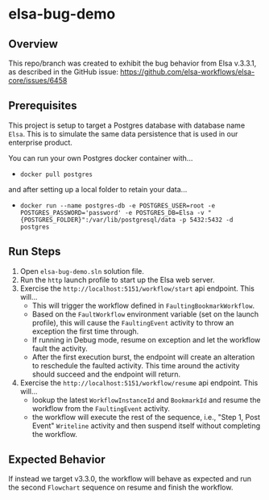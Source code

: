 # elsa-bug-demo
## Overview

This repo/branch was created to exhibit the bug behavior from Elsa v.3.3.1,
as described in the GitHub issue: https://github.com/elsa-workflows/elsa-core/issues/6458

## Prerequisites
This project is setup to target a Postgres database with database name `Elsa`. This is to simulate the same data persistence that is used in our enterprise product.

You can run your own Postgres docker container with...
   - `docker pull postgres` 

and after setting up a local folder to retain your data...
   - `docker run --name postgres-db -e POSTGRES_USER=root -e POSTGRES_PASSWORD='password' -e POSTGRES_DB=Elsa -v "{POSTGRES_FOLDER}":/var/lib/postgresql/data -p 5432:5432 -d postgres`

## Run Steps

1. Open `elsa-bug-demo.sln` solution file.
2. Run the `http` launch profile to start up the Elsa web server.
3. Exercise the `http://localhost:5151/workflow/start` api endpoint. This will...
    - This will trigger the workflow defined in `FaultingBookmarkWorkflow`.
    - Based on the `FaultWorkflow` environment variable (set on the launch profile), this will cause the `FaultingEvent` activity to throw an exception the first time through.
    - If running in Debug mode, resume on exception and let the workflow fault the activity.
    - After the first execution burst, the endpoint will create an alteration to reschedule the faulted activity. This time around the activity should succeed and the endpoint will return.
4. Exercise the `http://localhost:5151/workflow/resume` api endpoint. This will...
    - lookup the latest `WorkflowInstanceId` and `BookmarkId` and resume the workflow from the `FaultingEvent` activity.
    - the workflow will execute the rest of the sequence, i.e., "Step 1, Post Event" `Writeline` activity and then suspend itself without completing the workflow.

## Expected Behavior

If instead we target v3.3.0, the workflow will behave as expected and run the second `Flowchart` sequence on resume and finish the workflow.




